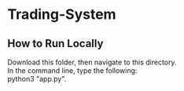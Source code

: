 # Trading-System
## How to Run Locally
Download this folder, then navigate to this directory.  
In the command line, type the following:  
python3 "app.py".
